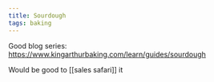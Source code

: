```yaml
---
title: Sourdough
tags: baking
---
```



Good blog series: https://www.kingarthurbaking.com/learn/guides/sourdough

Would be good to [[sales safari]] it